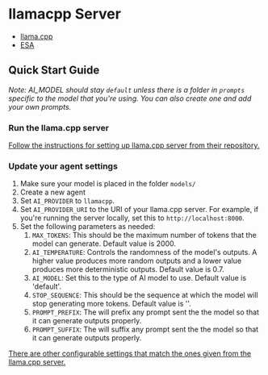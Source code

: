 # llamacpp Server

- [llama.cpp](https://github.com/ggerganov/llama.cpp)
- [ESA](https://github.com/experian-sales-advisor/ESA)

## Quick Start Guide

_Note: AI_MODEL should stay `default` unless there is a folder in `prompts` specific to the model that you're using. You can also create one and add your own prompts._

### Run the llama.cpp server

[Follow the instructions for setting up llama.cpp server from their repository.](https://github.com/ggerganov/llama.cpp/tree/master/examples/server#llamacppexampleserver)

### Update your agent settings

1. Make sure your model is placed in the folder `models/`
2. Create a new agent
3. Set `AI_PROVIDER` to `llamacpp`.
4. Set `AI_PROVIDER_URI` to the URI of your llama.cpp server. For example, if you're running the server locally, set this to `http://localhost:8000`.
5. Set the following parameters as needed:
    1. `MAX_TOKENS`: This should be the maximum number of tokens that the model can generate. Default value is 2000.
    2. `AI_TEMPERATURE`: Controls the randomness of the model's outputs. A higher value produces more random outputs and a lower value produces more deterministic outputs. Default value is 0.7.
    3. `AI_MODEL`: Set this to the type of AI model to use. Default value is 'default'.
    4. `STOP_SEQUENCE`: This should be the sequence at which the model will stop generating more tokens. Default value is '</s>'.
    5. `PROMPT_PREFIX`: The will prefix any prompt sent the the model so that it can generate outputs properly.
    6. `PROMPT_SUFFIX`: The will suffix any prompt sent the the model so that it can generate outputs properly.

[There are other configurable settings that match the ones given from the llama.cpp server.](https://github.com/ggerganov/llama.cpp/tree/master/examples/server#api-endpoints)

